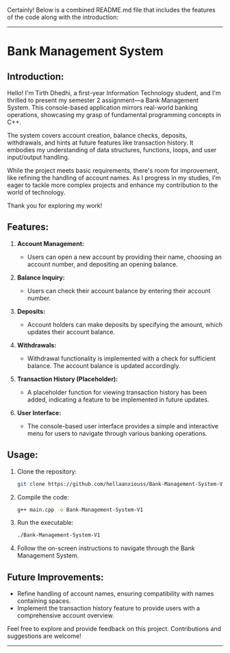 Certainly! Below is a combined README.md file that includes the features of the code along with the introduction:

---

# Bank Management System

## Introduction:

Hello! I'm Tirth Dhedhi, a first-year Information Technology student, and I'm thrilled to present my semester 2 assignment—a Bank Management System. This console-based application mirrors real-world banking operations, showcasing my grasp of fundamental programming concepts in C++.

The system covers account creation, balance checks, deposits, withdrawals, and hints at future features like transaction history. It embodies my understanding of data structures, functions, loops, and user input/output handling.

While the project meets basic requirements, there's room for improvement, like refining the handling of account names. As I progress in my studies, I'm eager to tackle more complex projects and enhance my contribution to the world of technology.

Thank you for exploring my work!

## Features:

1. **Account Management:**
   - Users can open a new account by providing their name, choosing an account number, and depositing an opening balance.

2. **Balance Inquiry:**
   - Users can check their account balance by entering their account number.

3. **Deposits:**
   - Account holders can make deposits by specifying the amount, which updates their account balance.

4. **Withdrawals:**
   - Withdrawal functionality is implemented with a check for sufficient balance. The account balance is updated accordingly.

5. **Transaction History (Placeholder):**
   - A placeholder function for viewing transaction history has been added, indicating a feature to be implemented in future updates.

6. **User Interface:**
   - The console-based user interface provides a simple and interactive menu for users to navigate through various banking operations.

## Usage:

1. Clone the repository:

   ```bash
   git clone https://github.com/hellaanxiouss/Bank-Management-System-V1.git
   ```

2. Compile the code:

   ```bash
   g++ main.cpp -o Bank-Management-System-V1
   ```

3. Run the executable:

   ```bash
   ./Bank-Management-System-V1
   ```

4. Follow the on-screen instructions to navigate through the Bank Management System.

## Future Improvements:

- Refine handling of account names, ensuring compatibility with names containing spaces.
- Implement the transaction history feature to provide users with a comprehensive account overview.

Feel free to explore and provide feedback on this project. Contributions and suggestions are welcome!

---